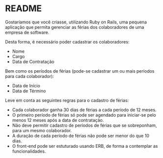 # README

Gostaríamos que você criasse, utilizando Ruby on Rails, uma pequena aplicação que permita gerenciar as férias dos colaboradores de uma empresa de software.

Desta forma, é necessário poder cadastrar os colaboradores:
- Nome
- Cargo
- Data de Contratação

Bem como os períodos de férias (pode-se cadastrar um ou mais períodos para cada colaborador):
- Data de Início
- Data de Término

Leve em conta as seguintes regras para o cadastro de férias:
- Cada colaborador ganha 30 dias de férias a cada período de 12 meses.
- O primeiro período de férias só pode ser agendado para iniciar-se pelo menos 12 meses após a data de contratação.
- Não deve permitir cadastro de períodos de férias que se sobreponham, para um mesmo colaborador.
- A duração de cada período de férias não pode ser menor do que 10 dias.
- O front-end pode ser estuturado usando ERB, de forma a contemplar as funcionalidades. 


